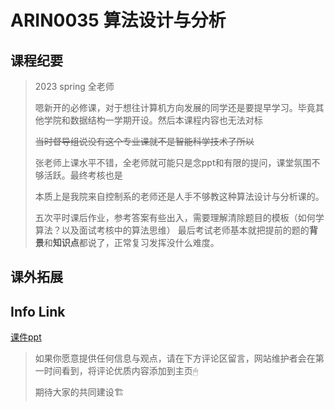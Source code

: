 
# ARIN0035 算法设计与分析

## 课程纪要
> 2023 spring 全老师
> 
> 嗯新开的必修课，对于想往计算机方向发展的同学还是要提早学习。毕竟其他学院和数据结构一学期开设。然后本课程内容也无法对标
> 
> ~~当时督导组说没有这个专业课就不是智能科学技术了所以~~
> 
> 张老师上课水平不错，全老师就可能只是念ppt和有限的提问，课堂氛围不够活跃。最终考核也是
> 
> 本质上是我院来自控制系的老师还是人手不够教这种算法设计与分析课的。
> 
> 
> 五次平时课后作业，参考答案有些出入，需要理解清除题目的模板（如何学算法？以及面试考核中的算法思维）
> 最后考试老师基本就把提前的题的**背景**和**知识点**都说了，正常复习发挥没什么难度。
> 
## 课外拓展

## Info Link

[课件ppt](https://github.com/NKUAI-ICU-REPO/NKUAI.ICU/raw/site-org/resources/grade3/ARIN0035/理论课ppt.zip)

> 如果你愿意提供任何信息与观点，请在下方评论区留言，网站维护者会在第一时间看到，将评论优质内容添加到主页🖱
>
> 期待大家的共同建设🏗
